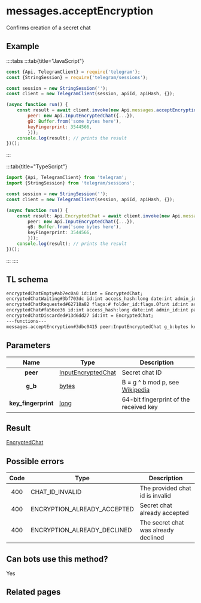 # messages.acceptEncryption

Confirms creation of a secret chat

## Example

::::tabs
:::tab{title="JavaScript"}

```js
const {Api, TelegramClient} = require('telegram');
const {StringSession} = require('telegram/sessions');

const session = new StringSession('');
const client = new TelegramClient(session, apiId, apiHash, {});

(async function run() {
    const result = await client.invoke(new Api.messages.acceptEncryption({
		peer: new Api.InputEncryptedChat({...}),
		gB: Buffer.from('some bytes here'),
		keyFingerprint: 3544566,
		}));
    console.log(result); // prints the result
})();

```

:::

:::tab{title="TypeScript"}

```ts
import {Api, TelegramClient} from 'telegram';
import {StringSession} from 'telegram/sessions';

const session = new StringSession('');
const client = new TelegramClient(session, apiId, apiHash, {});

(async function run() {
    const result: Api.EncryptedChat = await client.invoke(new Api.messages.acceptEncryption({
		peer: new Api.InputEncryptedChat({...}),
		gB: Buffer.from('some bytes here'),
		keyFingerprint: 3544566,
		}));
    console.log(result); // prints the result
})();

```

:::
::::

## TL schema

```txt
encryptedChatEmpty#ab7ec0a0 id:int = EncryptedChat;
encryptedChatWaiting#3bf703dc id:int access_hash:long date:int admin_id:int participant_id:int = EncryptedChat;
encryptedChatRequested#62718a82 flags:# folder_id:flags.0?int id:int access_hash:long date:int admin_id:int participant_id:int g_a:bytes = EncryptedChat;
encryptedChat#fa56ce36 id:int access_hash:long date:int admin_id:int participant_id:int g_a_or_b:bytes key_fingerprint:long = EncryptedChat;
encryptedChatDiscarded#13d6dd27 id:int = EncryptedChat;
---functions---
messages.acceptEncryption#3dbc0415 peer:InputEncryptedChat g_b:bytes key_fingerprint:long = EncryptedChat;
```

## Parameters

|        Name         | Type                                                                    | Description                                                                                         |
| :-----------------: | ----------------------------------------------------------------------- | --------------------------------------------------------------------------------------------------- |
|      **peer**       | [InputEncryptedChat](https://core.telegram.org/type/InputEncryptedChat) | Secret chat ID                                                                                      |
|       **g_b**       | [bytes](https://core.telegram.org/type/bytes)                           | B = g ^ b mod p, see [Wikipedia](https://en.wikipedia.org/wiki/Diffie%E2%80%93Hellman_key_exchange) |
| **key_fingerprint** | [long](https://core.telegram.org/type/long)                             | 64-bit fingerprint of the received key                                                              |

## Result

[EncryptedChat](https://core.telegram.org/type/EncryptedChat)

## Possible errors

| Code | Type                        | Description                          |
| :--: | --------------------------- | ------------------------------------ |
| 400  | CHAT_ID_INVALID             | The provided chat id is invalid      |
| 400  | ENCRYPTION_ALREADY_ACCEPTED | Secret chat already accepted         |
| 400  | ENCRYPTION_ALREADY_DECLINED | The secret chat was already declined |

## Can bots use this method?

Yes

## Related pages
